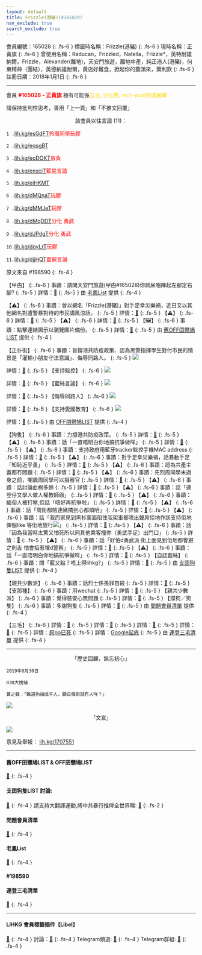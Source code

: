 ```yaml
---
layout: default
title: Frizzle(港豬)(#165028)
nav_exclude: true
search_exclude: true
---
```


會員編號：165028
{: .fs-6 }
標籤時名稱：Frizzle(港豬)
{: .fs-6 }
現時名稱：正黃旗
{: .fs-6 }
曾使用名稱：Raducan，Frizzled，Natella，Frizzle*，英特耐雄納爾，Frizzle，Alexander(離地)，天安門旅遊，離地中產，純正港人(港豬)，何東精神（團結），英德納雄耐爾，黃店好難食，掀起你的蓋頭來，葉利欽
{: .fs-6 }
註冊日期：2018年1月1日
{: .fs-6 }

---


<div class="code-example" markdown="1">

會員  <a style="color:red"><b>#165028 - 正黃旗</b></a> 極有可能係<a style="color:gold">五毛, 分化撚, mon-post狗或網軍</a>

請保持批判性思考，善用「上一頁」和「不推文回覆」


<p align="center">該會員以往言論 (11)：</p>

`1 .`<a href="lih.kg/esGdFT">lih.kg/esGdFT</a><a style="color:red">拎周同學玩膠</a>

`2 .`<a href="lih.kg/eqsgBT">lih.kg/eqsgBT</a><a style="color:red"></a>

`3 .`<a href="lih.kg/eoDOKT">lih.kg/eoDOKT</a><a style="color:red">放負</a>

`4 .`<a href="lih.kg/enxciT">lih.kg/enxciT</a><a style="color:red">藍屍言論</a>

`5 .`<a href="lih.kg/eiHKMT">lih.kg/eiHKMT</a><a style="color:red"></a>

`6 .`<a href="lih.kg/dMQnaT">lih.kg/dMQnaT</a><a style="color:red">玩膠</a>

`7 .`<a href="lih.kg/dMMJeT">lih.kg/dMMJeT</a><a style="color:red">玩膠</a>

`8 .`<a href="lih.kg/dMqDDT">lih.kg/dMqDDT</a><a style="color:red">分化 勇武</a>

`9 .`<a href="lih.kg/dJPdgT">lih.kg/dJPdgT</a><a style="color:red">分化 勇武</a>

`10.`<a href="lih.kg/doyLrT">lih.kg/doyLrT</a><a style="color:red">玩膠</a>

`11.`<a href="lih.kg/djjHQT">lih.kg/djjHQT</a><a style="color:red">藍屍言論</a>


原文來自 #198590
 {: .fs-4 }

</div>
<div class="code-example" markdown="1">

【曱甴】
{: .fs-6 }
事蹟：請問天安門旅遊(曱甴#165028)你屙尿嗰陣起左腳定右腳?
{: .fs-5 }
詳情：[🔗](https://lih.kg/1767140)
{: .fs-5 }
由 [老鳳List](#老鳳list) 提供
 {: .fs-4 }

</div>
<div class="code-example" markdown="1">

【⚠️】
{: .fs-6 }
事蹟：曾以網名「Frizzle(港豬)」對手足幸災樂禍，近日又以其他網名對遭警暴對待的市民講風涼話。
{: .fs-5 }
詳情：[🔗](https://lih.kg/akvwbwV)
{: .fs-5 }
【⚠️】
{: .fs-6 }
詳情：[🔗](https://lih.kg/pxnJkGX)
{: .fs-5 }
【⚠️】
{: .fs-6 }
詳情：[🔗](https://lih.kg/aCfjrBV)
{: .fs-5 }
【🖼️】
{: .fs-6 }
事蹟：點擊連結圖示以瀏覽圖片備份。
{: .fs-5 }
詳情：[🔗](https://filedn.eu/l9Hq1YKLkJ4m0VSXcdcfUaJ/LIHKG_on99/on9_son_2020/165028)
{: .fs-5 }
由 [舊OFF囝戇鳩LIST](#舊off囝戇鳩list--off囝戇鳩list) 提供
 {: .fs-4 }

</div>
<div class="code-example" markdown="1">

【正仆街】
{: .fs-6 }
事蹟：盲撐港共防疫政策、認為黑警指揮學生對付市民的情景是「灌輸小朋友守法意識」、侮辱同路人。
{: .fs-5 }
![](https://filedn.eu/l9Hq1YKLkJ4m0VSXcdcfUaJ/LIHKG_on99/on9_jai/165028/165028.1_.png)


詳情：[🔗](https://lih.kg/gFypwT)
{: .fs-5 }
【支持監控】
{: .fs-6 }
![](https://filedn.eu/l9Hq1YKLkJ4m0VSXcdcfUaJ/LIHKG_on99/on9_jai/165028/165028.2_.png)


詳情：[🔗](https://lih.kg/aKCKueV)
{: .fs-5 }
【藍絲言論】
{: .fs-6 }
![](https://filedn.eu/l9Hq1YKLkJ4m0VSXcdcfUaJ/LIHKG_on99/on9_jai/165028/165028.3_.png)


詳情：[🔗](https://lih.kg/aNaeBJV)
{: .fs-5 }
【侮辱同路人】
{: .fs-6 }
![](https://filedn.eu/l9Hq1YKLkJ4m0VSXcdcfUaJ/LIHKG_on99/on9_jai/165028/165028.4_.png)


詳情：[🔗](https://lih.kg/aNRcwBV)
{: .fs-5 }
【支持愛國教育】
{: .fs-6 }
![](https://filedn.eu/l9Hq1YKLkJ4m0VSXcdcfUaJ/LIHKG_on99/on9_jai/165028/165028.5_.png)


詳情：[🔗](https://lih.kg/baDgzfV)
{: .fs-5 }
由 [OFF囝戇鳩LIST](#舊off囝戇鳩list--off囝戇鳩list) 提供
 {: .fs-4 }

</div>
<div class="code-example" markdown="1">

【狗隻】
{: .fs-6 }
事蹟：力撐港共防疫政策。
{: .fs-5 }
詳情：[🔗](https://lih.kg/aKvFvxV)
{: .fs-5 }
【⚠️】
{: .fs-6 }
事蹟：話「一直唔明白你地搞抗爭做咩」
{: .fs-5 }
詳情：[🔗](https://lih.kg/1320673)
{: .fs-5 }
【⚠️】
{: .fs-6 }
事蹟：支持政府用藍牙tracker監控手機MAC address
{: .fs-5 }
詳情：[🔗](https://lih.kg/aKCKueV)
{: .fs-5 }
【⚠️】
{: .fs-6 }
事蹟：對手足幸災樂禍，話暴動手足「知恥近乎勇」
{: .fs-5 }
詳情：[🔗](https://lih.kg/gMxDyT)
{: .fs-5 }
【⚠️】
{: .fs-6 }
事蹟：認為共產主義都冇問題
{: .fs-5 }
詳情：[🔗](https://lih.kg/aEHmFyV)
{: .fs-5 }
【⚠️】
{: .fs-6 }
事蹟：先烈周同學未過身之前，嘲諷周同學可以捐器官
{: .fs-5 }
詳情：[🔗](https://lih.kg/1694871)
{: .fs-5 }
【⚠️】
{: .fs-6 }
事蹟：話討論血棉多餘
{: .fs-5 }
詳情：[🔗](https://lih.kg/sJPLDGX)
{: .fs-5 }
【⚠️】
{: .fs-6 }
事蹟：話「連登仔又學人做人權教師爺」
{: .fs-5 }
詳情：[🔗](https://lih.kg/aMdrRLV)
{: .fs-5 }
【⚠️】
{: .fs-6 }
事蹟：緬甸人被打壓,佢話「唔好再抗爭啦」
{: .fs-5 }
詳情：[🔗](https://lih.kg/aMiAiNV)
{: .fs-5 }
【⚠️】
{: .fs-6 }
事蹟：話「周街都貼連豬搞到心都煩哂」
{: .fs-5 }
詳情：[🔗](https://lih.kg/1677596)
{: .fs-5 }
【⚠️】
{: .fs-6 }
事蹟：話「我而家見到黑衫蒙面阻住我架車都唔出聲屌佢地作狀支持佢地俾個like 等佢地放行![](https://cdn.lihkg.com/assets/faces/normal/clown.gif)」
{: .fs-5 }
詳情：[🔗](https://lih.kg/1628499)
{: .fs-5 }
【⚠️】
{: .fs-6 }
事蹟：話「因為我當時太驚又怕死所以同其他乘客撞你（勇武手足）出門口」
{: .fs-5 }
詳情：[🔗](https://lih.kg/1526091)
{: .fs-5 }
【⚠️】
{: .fs-6 }
事蹟：話「好怕d勇武派 街上面見到佢地都會避之則吉 怕會招惹埋d警察」
{: .fs-5 }
詳情：[🔗](https://lih.kg/1503651)
{: .fs-5 }
【⚠️】
{: .fs-6 }
事蹟：話「一直唔明白你地搞抗爭做咩」
{: .fs-5 }
詳情：[🔗](https://lih.kg/1320673)
{: .fs-5 }
【自認藍絲】
{: .fs-6 }
事蹟：問「藍又點？唔上得lihkg?」
{: .fs-5 }
詳情：[🔗](https://lih.kg/tsDyhxX)
{: .fs-5 }
由 [支囝狗隻LIST](#支囝狗隻list-討論) 提供
 {: .fs-4 }

</div>
<div class="code-example" markdown="1">

【親共少數派】
{: .fs-6 }
事蹟：話烈士係畏罪自殺
{: .fs-5 }
詳情：[🔗](https://lih.kg/hoLBfT)
{: .fs-5 }
【支那種】
{: .fs-6 }
事蹟：用wechat
{: .fs-5 }
詳情：[🔗](https://lih.kg/gyCjGT)
{: .fs-5 }
【親共少數派】
{: .fs-6 }
事蹟：覺得裝安心無問題
{: .fs-5 }
詳情：[🔗](https://lih.kg/aKvFvxV)
{: .fs-5 }
【撐狗／狗隻】
{: .fs-6 }
事蹟：多謝狗隻
{: .fs-5 }
詳情：[🔗](https://lih.kg/bcOeFwV)
{: .fs-5 }
由 [問題會員清單](#問題會員清單) 提供
 {: .fs-4 }

</div>
<div class="code-example" markdown="1">

【三毛】
{: .fs-6 }
詳情：[🔗](https://lih.kg/1628499)
{: .fs-5 }
詳情：[🔗](https://lih.kg/1526091)
{: .fs-5 }
詳情：[🔗](https://lih.kg/ajOjKCV)
{: .fs-5 }
詳情：[🔗](https://lih.kg/1320673)
{: .fs-5 }
詳情：[原po已死](https://lih.kg/akmdCeV)
{: .fs-5 }
詳情：[Google起底](https://www.google.com.hk/search?q=%22%E5%A4%A9%E5%AE%89%E9%96%80%E6%97%85%E9%81%8A%22+site:lihkg.com&tbs=qdr:m3)
{: .fs-5 }
由 [連登三毛清單](#連登三毛清單) 提供
{: .fs-4 }

</div>

---

<p align="center">「歷史回顧，無忘初心」</p>

```
2019年8月30日

830大搜捕

黃之鋒：「難道拘捕成千人，聽日條街就冇人咩？」

```

![](https://na.cx/i/DHzvgbV.jpg)


<p align="center">「文宣」</p>

![](https://na.cx/i/KYk2LaK.jpg)


意見及舉報： [lih.kg/1707551](lih.kg/1707551)

---

#### 舊OFF囝戇鳩LIST & OFF囝戇鳩LIST 
[🔗](https://bit.ly/lihkg_on9_list)
{: .fs-4 }
#### 支囝狗隻LIST 討論: 
[🔗](https://lih.kg/2908480)
{: .fs-4 }
請支持大翻譯運動,將中共暴行推俾全世界睇: [🔗](https://twitter.com/tgtm_official)
{: .fs-2 }
#### 問題會員清單
[🔗](https://github.com/V4KFDgEw8T/rccnmlhnzv)
{: .fs-4 }
#### 老鳳List
[🔗](https://lihkg.com/thread/2808424)
{: .fs-4 }
#### #198590
#### 連登三毛清單
[🔗](https://lihkg.com/thread/1652371/page/1)
{: .fs-4 }

---

#### LIHKG 會員標籤插件【Libel】
[🔗](https://kitce.github.io/libel)
{: .fs-4 }
討論：[🔗](https://lih.kg/2841778)
{: .fs-4 }
Telegram頻道: [🔗](https://t.me/LibelOfficialChannel)
{: .fs-4 }
Telegram群組: [🔗](https://t.me/LibelOfficialGroup)
{: .fs-4 }
